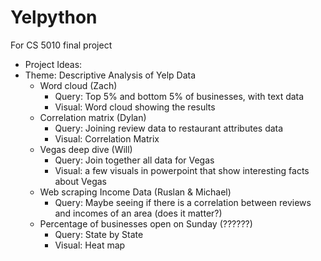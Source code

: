 # Yelpython
For CS 5010 final project

* Project Ideas:
* Theme: Descriptive Analysis of Yelp Data
  *	Word cloud (Zach)
    *	Query: Top 5% and bottom 5% of businesses, with text data
    *	Visual: Word cloud showing the results
  *	Correlation matrix (Dylan)
    *	Query: Joining review data to restaurant attributes data
    *	Visual: Correlation Matrix
  *	Vegas deep dive (Will)
    *	Query: Join together all data for Vegas
    *	Visual: a few visuals in powerpoint that show interesting facts about Vegas
  *	Web scraping Income Data (Ruslan & Michael)
    *	Query: Maybe seeing if there is a correlation between reviews and incomes of an area (does it matter?) 
  *	Percentage of businesses open on Sunday (??????)
    *	Query: State by State
    *	Visual: Heat map
